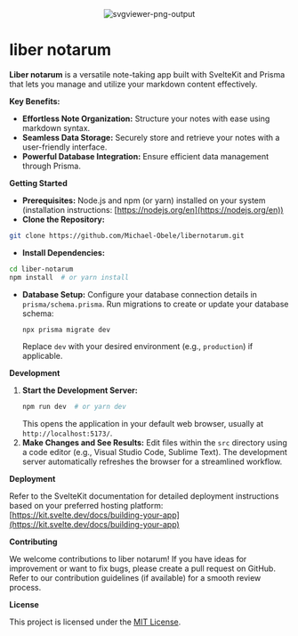 <div style="display: flex; justify-content: center; align-items: center;">
 <img src="https://i.ibb.co/vs0KBRb/svgviewer-png-output.png" alt="svgviewer-png-output" border="0">
</div>


# liber notarum

**Liber notarum** is a versatile note-taking app built with SvelteKit and Prisma that lets you manage and utilize your markdown content effectively.  

**Key Benefits:**

* **Effortless Note Organization:** Structure your notes with ease using markdown syntax.
* **Seamless Data Storage:** Securely store and retrieve your notes with a user-friendly interface.
* **Powerful Database Integration:** Ensure efficient data management through Prisma.

**Getting Started**

- **Prerequisites:** Node.js and npm (or yarn) installed on your system (installation instructions: [https://nodejs.org/en](https://nodejs.org/en))
- **Clone the Repository:**
```bash
git clone https://github.com/Michael-Obele/libernotarum.git
```
- **Install Dependencies:**
```bash
cd liber-notarum
npm install  # or yarn install
```
- **Database Setup:**
  Configure your database connection details in `prisma/schema.prisma`.
  Run migrations to create or update your database schema:
  ```bash
  npx prisma migrate dev
  ```
  Replace `dev` with your desired environment (e.g., `production`) if applicable.

**Development**

1. **Start the Development Server:**
   ```bash
   npm run dev  # or yarn dev
   ```
   This opens the application in your default web browser, usually at `http://localhost:5173/`.
2. **Make Changes and See Results:**
   Edit files within the `src` directory using a code editor (e.g., Visual Studio Code, Sublime Text).
   The development server automatically refreshes the browser for a streamlined workflow.

**Deployment**

Refer to the SvelteKit documentation for detailed deployment instructions based on your preferred hosting platform: [https://kit.svelte.dev/docs/building-your-app](https://kit.svelte.dev/docs/building-your-app)

**Contributing**

We welcome contributions to liber notarum! If you have ideas for improvement or want to fix bugs, please create a pull request on GitHub. Refer to our contribution guidelines (if available) for a smooth review process.

**License**

This project is licensed under the [MIT License](https://opensource.org/licenses/MIT).